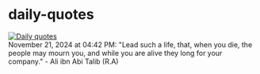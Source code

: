 # daily-quotes
[![Daily quotes](https://github.com/ceepu8/daily-quotes/actions/workflows/daily-quote.yml/badge.svg)](https://github.com/ceepu8/daily-quotes/actions/workflows/daily-quote.yml)<br/>
November 21, 2024 at 04:42 PM: "Lead such a life, that, when you die, the people may mourn you, and while you are alive they long for your company." - Ali ibn Abi Talib (R.A)
